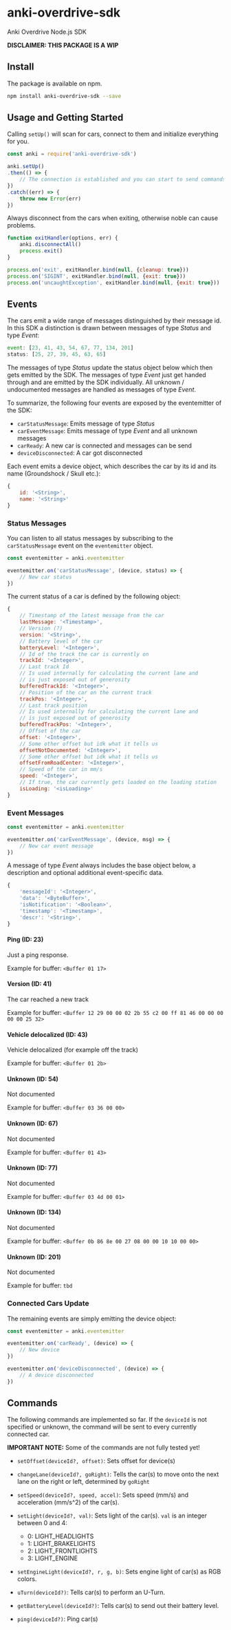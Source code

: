 # anki-overdrive-sdk
Anki Overdrive Node.js SDK

**DISCLAIMER: THIS PACKAGE IS A WIP**

## Install
The package is available on npm.
```bash
npm install anki-overdrive-sdk --save
```

## Usage and Getting Started
Calling `setUp()` will scan for cars, connect to them and initialize everything for you.
```javascript
const anki = require('anki-overdrive-sdk')

anki.setUp()
.then(() => {
    // The connection is established and you can start to send commands now
})
.catch((err) => {
    throw new Error(err)
})
```
Always disconnect from the cars when exiting, otherwise noble can cause problems.
```javascript
function exitHandler(options, err) {
    anki.disconnectAll()
    process.exit()
}

process.on('exit', exitHandler.bind(null, {cleanup: true}))
process.on('SIGINT', exitHandler.bind(null, {exit: true}))
process.on('uncaughtException', exitHandler.bind(null, {exit: true}))
```

## Events
The cars emit a wide range of messages distinguished by their message id. In this SDK a distinction is drawn between messages of type *Status* and type *Event*:
```javascript
event: [23, 41, 43, 54, 67, 77, 134, 201]
status: [25, 27, 39, 45, 63, 65]
```
The messages of type *Status* update the status object below which then gets emitted by the SDK. The messages of type *Event* just get handed through and are emitted by the SDK individually. All unknown / undocumented messages are handled as messages of type *Event*. 

To summarize, the following four events are exposed by the eventemitter of the SDK:
+ `carStatusMessage`: Emits message of type *Status*
+ `carEventMessage`: Emits message of type *Event* and all unknown messages
+ `carReady`: A new car is connected and messages can be send
+ `deviceDisconnected`: A car got disconnected

Each event emits a device object, which describes the car by its id and its name (Groundshock / Skull etc.):
```javascript
{
    id: '<String>',
    name: '<String>'
}
```
### Status Messages
You can listen to all status messages by subscribing to the `carStatusMessage` event on the `eventemitter` object.
```javascript
const eventemitter = anki.eventemitter

eventemitter.on('carStatusMessage', (device, status) => {
    // New car status
})
```
The current status of a car is defined by the following object:
```javascript
{
    // Timestamp of the latest message from the car
    lastMessage: '<Timestamp>',
    // Version (?)
    version: '<String>',
    // Battery level of the car
    batteryLevel: '<Integer>',
    // Id of the track the car is currently on
    trackId: '<Integer>',
    // Last track Id 
    // Is used internally for calculating the current lane and
    // is just exposed out of generosity
    bufferedTrackId: '<Integer>',
    // Position of the car on the current track
    trackPos: '<Integer>',
    // Last track position
    // Is used internally for calculating the current lane and
    // is just exposed out of generosity
    bufferedTrackPos: '<Integer>',
    // Offset of the car
    offset: '<Integer>',
    // Some other offset but idk what it tells us
    offsetNotDocumented: '<Integer>',
    // Some other offset but idk what it tells us
    offsetFromRoadCenter: '<Integer>',
    // Speed of the car in mm/s
    speed: '<Integer>',
    // If true, the car currently gets loaded on the loading station
    isLoading: '<isLoading>'
}
```

### Event Messages
```javascript
const eventemitter = anki.eventemitter

eventemitter.on('carEventMessage', (device, msg) => {
    // New car event message
})
```

A message of type *Event* always includes the base object below, a description and optional additional event-specific data.
```javascript
{
    'messageId': '<Integer>',
    'data': '<ByteBuffer>',
    'isNotification': '<Boolean>',
    'timestamp': '<Timestamp>',
    'descr': '<String>',
}
```
#### Ping (ID: 23)
Just a ping response.

Example for buffer: `<Buffer 01 17>`

#### Version (ID: 41)
The car reached a new track

Example for buffer: `<Buffer 12 29 00 00 02 2b 55 c2 00 ff 81 46 00 00 00 00 00 25 32>`

#### Vehicle delocalized (ID: 43)
Vehicle delocalized (for example off the track)

Example for buffer: `<Buffer 01 2b>`

#### Unknown (ID: 54)
Not documented

Example for buffer: `<Buffer 03 36 00 00>`

#### Unknown (ID: 67)
Not documented

Example for buffer: `<Buffer 01 43>`

#### Unknown (ID: 77)
Not documented

Example for buffer: `<Buffer 03 4d 00 01>`

#### Unknown (ID: 134)
Not documented

Example for buffer: `<Buffer 0b 86 8e 00 27 08 00 00 10 10 00 00>`

#### Unknown (ID: 201)
Not documented

Example for buffer: `tbd`

### Connected Cars Update
The remaining events are simply emitting the device object:

```javascript
const eventemitter = anki.eventemitter

eventemitter.on('carReady', (device) => {
    // New device
}) 

eventemitter.on('deviceDisconnected', (device) => {
    // A device disconnected
}) 
```

## Commands
The following commands are implemented so far. If the `deviceId` is not specified or unknown, the command will be sent to every currently connected car.

**IMPORTANT NOTE:** Some of the commands are not fully tested yet!

+ `setOffset(deviceId?, offset)`: Sets offset for device(s)
+ `changeLane(deviceId?, goRight)`: Tells the car(s) to move onto the next lane on the right or left, determined by `goRight`
+ `setSpeed(deviceId?, speed, accel)`: Sets speed (mm/s) and acceleration (mm/s^2) of the car(s).
+ `setLight(deviceId?, val)`: Sets light of the car(s). `val` is an integer between 0 and 4:

   + 0: LIGHT_HEADLIGHTS    
   + 1: LIGHT_BRAKELIGHTS   
   + 2: LIGHT_FRONTLIGHTS   
   + 3: LIGHT_ENGINE        

+ `setEngineLight(deviceId?, r, g, b)`: Sets engine light of car(s) as RGB colors.
+ `uTurn(deviceId?)`: Tells car(s) to perform an U-Turn.
+ `getBatteryLevel(deviceId?)`: Tells car(s) to send out their battery level.
+ `ping(deviceId?)`: Ping car(s)